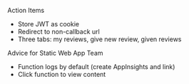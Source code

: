 Action Items
* Store JWT as cookie
* Redirect to non-callback url
* Three tabs: my reviews, give new review, given reviews

Advice for Static Web App Team
* Function logs by default (create AppInsights and link)
* Click function to view content